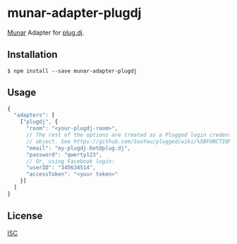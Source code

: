 # munar-adapter-plugdj

[Munar] Adapter for [plug.dj].

## Installation

```shell
$ npm install --save munar-adapter-plugdj
```

## Usage

```js
{
  "adapters": [
    ["plugdj", {
      "room": "<your-plugdj-room>",
      // The rest of the options are treated as a Plugged login credentials
      // object. See https://github.com/SooYou/plugged/wiki/%5BFUNCTION%5D-login
      "email": "my-plugdj-bot@plug.dj",
      "password": "qwerty123",
      // Or, using Facebook login:
      "userID": "345634514",
      "accessToken": "<your token>"
    }]
  ]
}
```

## License

[ISC]

[Munar]: http://munar.space
[plug.dj]: https://plug.dj/
[ISC]: ../../LICENSE
